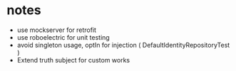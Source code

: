 # notes
- use mockserver for retrofit
- use roboelectric for unit testing
- avoid singleton usage, optIn for injection ( DefaultIdentityRepositoryTest )
- Extend truth subject for custom works
